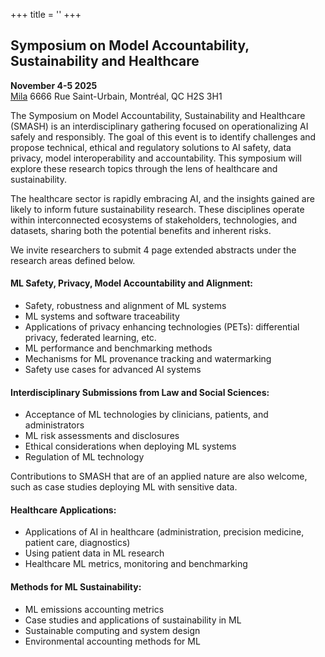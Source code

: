 +++
title = ''
+++
## Symposium on Model Accountability, Sustainability and Healthcare
**November 4-5 2025**\
[Mila](https://mila.quebec/en) 6666 Rue Saint-Urbain, Montréal, QC H2S 3H1

The Symposium on Model Accountability, Sustainability and Healthcare (SMASH) is an interdisciplinary gathering focused on operationalizing AI safely and responsibly. The goal of this event is to identify challenges and propose technical, ethical and regulatory solutions to AI safety, data privacy, model interoperability and accountability. This symposium will explore these research topics through the lens of healthcare and sustainability.

The healthcare sector is rapidly embracing AI, and the insights gained are likely to inform future sustainability research. These disciplines operate within interconnected ecosystems of stakeholders, technologies, and datasets, sharing both the potential benefits and inherent risks.

We invite researchers to submit 4 page extended abstracts under the research areas defined below.

#### ML Safety, Privacy, Model Accountability and Alignment:
- Safety, robustness and alignment of ML systems
- ML systems and software traceability
- Applications of privacy enhancing technologies (PETs): differential privacy, federated learning, etc.
- ML performance and benchmarking methods
- Mechanisms for ML provenance tracking and watermarking
- Safety use cases for advanced AI systems

#### Interdisciplinary Submissions from Law and Social Sciences:
- Acceptance of ML technologies by clinicians, patients, and administrators
- ML risk assessments and disclosures
- Ethical considerations when deploying ML systems
- Regulation of ML technology

Contributions to SMASH that are of an applied nature are also welcome, such as case studies deploying ML with sensitive data.

#### Healthcare Applications:
- Applications of AI in healthcare (administration, precision medicine, patient care, diagnostics)
- Using patient data in ML research
- Healthcare ML metrics, monitoring and benchmarking

#### Methods for ML Sustainability:
- ML emissions accounting metrics
- Case studies and applications of sustainability in ML
- Sustainable computing and system design
- Environmental accounting methods for ML
